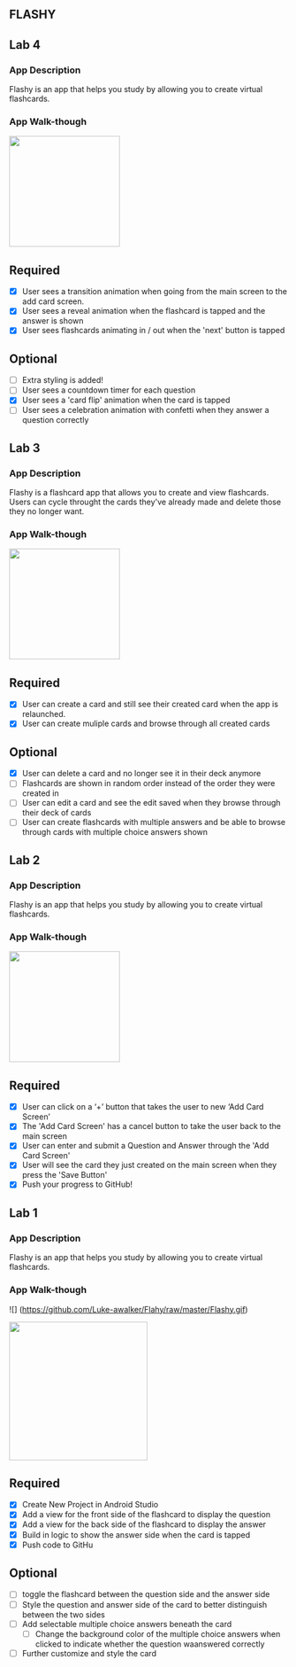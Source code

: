 
## FLASHY

## Lab 4

### App Description
Flashy is an app that helps you study by allowing you to create virtual flashcards.

### App Walk-though

<img src="https://github.com/Luke-awalker/Flashy/blob/master/Flashy3.gif" width=200><br>

## Required
- [x] User sees a transition animation when going from the main screen to the add card screen.
- [x] User sees a reveal animation when the flashcard is tapped and the answer is shown
- [x] User sees flashcards animating in / out when the 'next' button is tapped

## Optional
- [ ] Extra styling is added!
- [ ] User sees a countdown timer for each question
- [x] User sees a 'card flip' animation when the card is tapped
- [ ] User sees a celebration animation with confetti when they answer a question correctly
## Lab 3

### App Description
Flashy is a flashcard app that allows you to create and view flashcards. Users can cycle throught the cards they've already made and delete those they no longer want.

### App Walk-though

<img src="https://github.com/Luke-awalker/Flashy/blob/master/Flashy2.gif" width=200><br>

## Required
- [X] User can create a card and still see their created card when the app is relaunched.
- [X] User can create muliple cards and browse through all created cards

## Optional
- [X] User can delete a card and no longer see it in their deck anymore
- [ ] Flashcards are shown in random order instead of the order they were created in
- [ ] User can edit a card and see the edit saved when they browse through their deck of cards
- [ ] User can create flashcards with multiple answers and be able to browse through cards with multiple choice answers shown
## Lab 2

### App Description
Flashy is an app that helps you study by allowing you to create virtual flashcards.

### App Walk-though

<img src="https://github.com/Luke-awalker/Flahy/blob/master/Flashy1.gif" width=200><br>


## Required
- [X] User can click on a ‘+’ button that takes the user to new ‘Add Card Screen’
- [X] The 'Add Card Screen' has a cancel button to take the user back to the main screen
- [X] User can enter and submit a Question and Answer through the 'Add Card Screen'
- [X] User will see the card they just created on the main screen when they press the 'Save Button'
- [X] Push your progress to GitHub!
## Lab 1

### App Description
Flashy is an app that helps you study by allowing you to create virtual flashcards.

### App Walk-though

![] (https://github.com/Luke-awalker/Flahy/raw/master/Flashy.gif)

<img src="https://github.com/Luke-awalker/Flahy/raw/master/Flashy.gif" width="250"><br>

## Required
- [x] Create New Project in Android Studio
- [x] Add a view for the front side of the flashcard to display the question
- [x] Add a view for the back side of the flashcard to display the answer
- [x] Build in logic to show the answer side when the card is tapped
- [x] Push code to GitHu
## Optional
- [ ] toggle the flashcard between the question side and the answer side
- [ ] Style the question and answer side of the card to better distinguish between the two sides
- [ ] Add selectable multiple choice answers beneath the card
   - [ ] Change the background color of the multiple choice answers when clicked to indicate whether the question waanswered correctly
- [ ] Further customize and style the card
